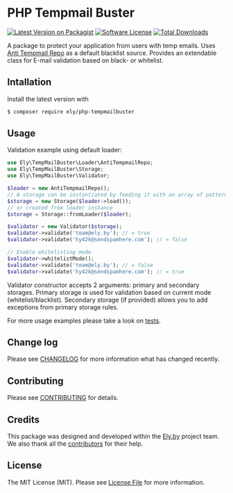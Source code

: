 # PHP Tempmail Buster

[![Latest Version on Packagist][ico-version]][link-packagist]
[![Software License][ico-license]](LICENSE.md)
[![Total Downloads][ico-downloads]][link-downloads]

A package to protect your application from users with temp emails. Uses [Anti Tempmail Repo](https://github.com/elyby/anti-tempmail-repo) as a default blacklist source.
Provides an extendable class for E-mail validation based on black- or whitelist.

## Intallation

Install the latest version with

```sh
$ composer require ely/php-tempmailbuster
```

## Usage

Validation example using default loader:

```php
use Ely\TempMailBuster\Loader\AntiTempmailRepo;
use Ely\TempMailBuster\Storage;
use Ely\TempMailBuster\Validator;

$loader = new AntiTempmailRepo();
// A storage can be instantiated by feeding it with an array of patterns:
$storage = new Storage($loader->load());
// or created from loader instance
$storage = Storage::fromLoader($loader);

$validator = new Validator($storage);
$validator->validate('team@ely.by'); // = true
$validator->validate('hy42k@sendspamhere.com'); // = false

// Enable whitelisting mode
$validator->whitelistMode();
$validator->validate('team@ely.by'); // = false
$validator->validate('hy42k@sendspamhere.com'); // = true
```

Validator constructor accepts 2 arguments: primary and secondary storages. Primary storage is used for validation based on current mode (whitelist/blacklist). Secondary storage (if provided) allows you to add exceptions from primary storage rules.

For more usage examples please take a look on [tests](tests/ValidatorTest.php).

## Change log

Please see [CHANGELOG](CHANGELOG.md) for more information what has changed recently.

## Contributing

Please see [CONTRIBUTING](CONTRIBUTING.md) for details.

## Credits

This package was designed and developed within the [Ely.by](http://ely.by) project team. We also thank all the
[contributors](link-contributors) for their help.

## License

The MIT License (MIT). Please see [License File](LICENSE.md) for more information.

[ico-version]: https://img.shields.io/packagist/v/ely/php-tempmailbuster.svg?style=flat-square
[ico-license]: https://img.shields.io/badge/license-MIT-brightgreen.svg?style=flat-square
[ico-downloads]: https://img.shields.io/packagist/dt/ely/php-tempmailbuster.svg?style=flat-square

[link-packagist]: https://packagist.org/packages/ely/php-tempmailbuster
[link-author]: https://github.com/ErickSkrauch
[link-contributors]: ../../contributors
[link-downloads]: https://packagist.org/packages/ely/php-tempmailbuster
